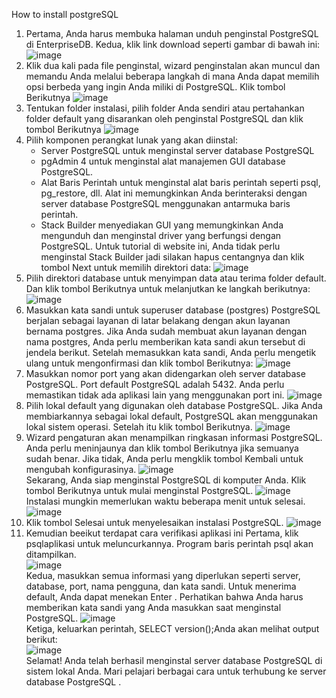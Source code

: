 How to install postgreSQL
1. Pertama, Anda harus membuka halaman unduh penginstal PostgreSQL di EnterpriseDB. Kedua, klik link download seperti gambar di bawah ini:
   ![image](https://github.com/nikejul/pertemuan1-basis-data/assets/148309211/096cede9-c86e-43bc-8953-97fc9b1546ae)
2. Klik dua kali pada file penginstal, wizard penginstalan akan muncul dan memandu Anda melalui beberapa langkah di mana Anda dapat memilih opsi berbeda yang ingin Anda miliki di PostgreSQL.
   Klik tombol Berikutnya
   ![image](https://github.com/nikejul/pertemuan1-basis-data/assets/148309211/95977c20-badf-42f6-8752-a213acefb00d)
3. Tentukan folder instalasi, pilih folder Anda sendiri atau pertahankan folder default yang disarankan oleh penginstal PostgreSQL dan klik tombol Berikutnya
   ![image](https://github.com/nikejul/pertemuan1-basis-data/assets/148309211/32e3b9f2-f3a7-4dd4-91a1-460819008f6a)
4. Pilih komponen perangkat lunak yang akan diinstal:
   - Server PostgreSQL untuk menginstal server database PostgreSQL
   - pgAdmin 4 untuk menginstal alat manajemen GUI database PostgreSQL.
   - Alat Baris Perintah untuk menginstal alat baris perintah seperti psql, pg_restore, dll. Alat ini memungkinkan Anda berinteraksi dengan server database PostgreSQL menggunakan antarmuka baris perintah.
   - Stack Builder menyediakan GUI yang memungkinkan Anda mengunduh dan menginstal driver yang berfungsi dengan PostgreSQL. Untuk tutorial di website ini, Anda tidak perlu menginstal Stack Builder jadi silakan hapus centangnya dan klik tombol Next untuk memilih direktori data:
  ![image](https://github.com/nikejul/pertemuan1-basis-data/assets/148309211/ad5f937d-7025-4734-9e76-fda4766c49af)
5. Pilih direktori database untuk menyimpan data atau terima folder default. Dan klik tombol Berikutnya untuk melanjutkan ke langkah berikutnya:        
   ![image](https://github.com/nikejul/pertemuan1-basis-data/assets/148309211/cdfdc676-b652-4659-8375-a481104ab2d6)
6. Masukkan kata sandi untuk superuser database (postgres)
   PostgreSQL berjalan sebagai layanan di latar belakang dengan akun layanan bernama postgres. Jika Anda sudah membuat akun layanan dengan nama postgres, Anda perlu memberikan kata sandi akun tersebut di jendela berikut.
   Setelah memasukkan kata sandi, Anda perlu mengetik ulang untuk mengonfirmasi dan klik tombol Berikutnya:
   ![image](https://github.com/nikejul/pertemuan1-basis-data/assets/148309211/352e733b-8154-4f47-aaa5-167eb827ae9c)
7. Masukkan nomor port yang akan didengarkan oleh server database PostgreSQL. Port default PostgreSQL adalah 5432. Anda perlu memastikan tidak ada aplikasi lain yang menggunakan port ini.
   ![image](https://github.com/nikejul/pertemuan1-basis-data/assets/148309211/c2fb6e23-4686-411a-8e07-294bcf08b644)
8. Pilih lokal default yang digunakan oleh database PostgreSQL. Jika Anda membiarkannya sebagai lokal default, PostgreSQL akan menggunakan lokal sistem operasi. Setelah itu klik tombol Berikutnya.
   ![image](https://github.com/nikejul/pertemuan1-basis-data/assets/148309211/1d495716-27ef-40f5-9a96-24c4d0d785f1)
9. Wizard pengaturan akan menampilkan ringkasan informasi PostgreSQL. Anda perlu meninjaunya dan klik tombol Berikutnya jika semuanya sudah benar. Jika tidak, Anda perlu mengklik tombol Kembali untuk mengubah konfigurasinya.
   ![image](https://github.com/nikejul/pertemuan1-basis-data/assets/148309211/714b584f-0239-4433-801d-097de63d8a86)      
    Sekarang, Anda siap menginstal PostgreSQL di komputer Anda. Klik tombol Berikutnya untuk mulai menginstal PostgreSQL.
   ![image](https://github.com/nikejul/pertemuan1-basis-data/assets/148309211/c67e0873-8e76-4124-b2e3-5f1d9acf79dd)       
    Instalasi mungkin memerlukan waktu beberapa menit untuk selesai.
   ![image](https://github.com/nikejul/pertemuan1-basis-data/assets/148309211/c71b0178-2157-4dfa-8424-acc362bb11d8)     
10. Klik tombol Selesai untuk menyelesaikan instalasi PostgreSQL.
    ![image](https://github.com/nikejul/pertemuan1-basis-data/assets/148309211/f07087b3-a25d-4f26-8006-c89c89111856)
11. Kemudian beeikut terdapat cara verifikasi aplikasi ini
    Pertama, klik psqlaplikasi untuk meluncurkannya. Program baris perintah psql akan ditampilkan.           
    ![image](https://github.com/nikejul/pertemuan1-basis-data/assets/148309211/ec8f14dd-144e-4ce6-b5ae-0ca7fde2bf9a)                   
    Kedua, masukkan semua informasi yang diperlukan seperti server, database, port, nama pengguna, dan kata sandi. Untuk menerima default, Anda dapat menekan Enter . Perhatikan bahwa Anda harus memberikan kata sandi yang Anda masukkan saat menginstal PostgreSQL.
    ![image](https://github.com/nikejul/pertemuan1-basis-data/assets/148309211/da26f8a7-862b-4fb8-b861-30eca0631fc3)                       
    Ketiga, keluarkan perintah, SELECT version();Anda akan melihat output berikut:               
    ![image](https://github.com/nikejul/pertemuan1-basis-data/assets/148309211/10d21d37-882e-4cf7-857c-4018ab5a5c3e)             
    Selamat! Anda telah berhasil menginstal server database PostgreSQL di sistem lokal Anda. Mari pelajari berbagai cara untuk terhubung ke server database PostgreSQL .









